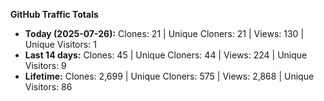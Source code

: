 
**GitHub Traffic Totals**

- **Today (2025-07-26):** Clones: 21 | Unique Cloners: 21 | Views: 130 | Unique Visitors: 1
- **Last 14 days:** Clones: 45 | Unique Cloners: 44 | Views: 224 | Unique Visitors: 9
- **Lifetime:** Clones: 2,699 | Unique Cloners: 575 | Views: 2,868 | Unique Visitors: 86
